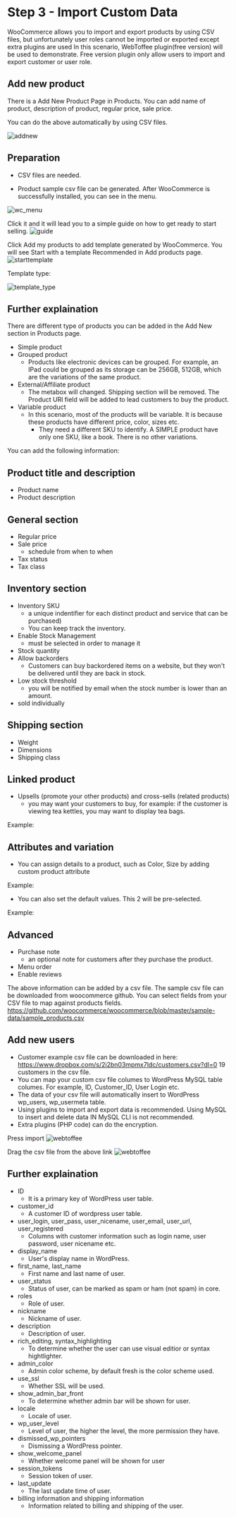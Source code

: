 # Step 3 - Import Custom Data

WooCommerce allows you to import and export products by using CSV files, but unfortunately user roles cannot be imported or exported except extra plugins are used
In this scenario, WebToffee plugin(free version) will be used to demonstrate. Free version plugin only allow users to import and export customer or user role.

## Add new product
There is a Add New Product Page in Products. You can add name of product, description of product, regular price, sale price.

You can do the above automatically by using CSV files.

![addnew](./assets/addnew_gui.png)

## Preparation
- CSV files are needed. 

- Product sample csv file can be generated. After WooCommerce is successfully installed, you can see in the menu.

![wc_menu](./assets/wc_menu.png)

Click it and it will lead you to a simple guide on how to get ready to start selling.
![guide](./assets/guide.png)

Click Add my products to add template generated by WooCommerce. You will see Start with a template Recommended in Add products page.
![starttemplate](./assets/starttemplate.png)

Template type:

![template_type](./assets/template_type.png)

## Further explaination
There are different type of products you can be added in the Add New section in Products page.
- Simple product
- Grouped product
   - Products like electronic devices can be grouped. For example, an IPad could be grouped as its storage can be 256GB, 512GB, which are the variations of the same product.
- External/Affiliate product
   - The metabox will changed. Shipping section will be removed. The Product URl field will be added to lead customers to buy the product.
- Variable product
   - In this scenario, most of the products will be variable. It is because these products have different price, color, sizes etc.
      - They need a different SKU to identify. A SIMPLE product have only one SKU, like a book. There is no other variations.

You can add the following information:

## Product title and description 
- Product name
- Product description

## General section 
- Regular price
- Sale price 
   - schedule from when to when
- Tax status
- Tax class 
## Inventory section 
- Inventory SKU 
  - a unique indentifier for each distinct product and service that can be purchased)
  - You can keep track the inventory.
- Enable Stock Management 
    - must be selected in order to manage it
- Stock quantity 
- Allow backorders 
  - Customers can buy backordered items on a website, but they won't be delivered until they are back in stock.
- Low stock threshold
  - you will be notified by email when the stock number is lower than an amount.
- sold individually 

## Shipping section 
- Weight
- Dimensions
- Shipping class

## Linked product
- Upsells (promote your other products) and cross-sells (related products)
   - you may want your customers to buy, for example: if the customer is viewing tea kettles, you may want to display tea bags.

Example:


## Attributes and variation
- You can assign details to a product, such as Color, Size by adding custom product attribute

Example:


- You can also set the default values. This 2 will be pre-selected.

Example:

## Advanced
- Purchase note 
   - an optional note for customers after they purchase the product.
- Menu order  
- Enable reviews


The above information can be added by a csv file. The sample csv file can be downloaded from woocommerce github. 
You can select fields from your CSV file to map against products fields. 
https://github.com/woocommerce/woocommerce/blob/master/sample-data/sample_products.csv

## Add new users
- Customer example csv file can be downloaded in here:
https://www.dropbox.com/s/2i2bn03mpmx7ldc/customers.csv?dl=0
19 customers in the csv file.
- You can map your custom csv file columes to WordPress MySQL table columes. For example, ID, Customer_ID, User Login etc. 
- The data of your csv file will automatically insert to WordPress wp_users, wp_usermeta table.
- Using plugins to import and export data is recommended. Using MySQL to insert and delete data IN MySQL CLI is not recommended.
- Extra plugins (PHP code) can do the encryption.

Press import
![webtoffee](./assets/webtoffeeimex.png)

Drag the csv file from the above link
![webtoffee](./assets/webtoffeedrag.png)

## Further explaination

- ID
   - It is a primary key of WordPress user table. 
- customer_id
   - A customer ID of wordpress user table. 
- user_login, user_pass, user_nicename, user_email, user_url, user_registered
   - Columns with customer information such as login name, user password, user nicename etc.
- display_name
   - User's display name in WordPress.
- first_name, last_name
   - First name and last name of user.
- user_status
   - Status of user, can be marked as spam or ham (not spam) in core.
- roles
   - Role of user.
- nickname
   - Nickname of user.
- description
   - Description of user.
- rich_editing, syntax_highlighting
   - To determine whether the user can use visual editior or syntax hightlighter.
- admin_color
   - Admin color scheme, by default fresh is the color scheme used.
- use_ssl
   - Whether SSL will be used.
- show_admin_bar_front
   - To determine whether admin bar will be shown for user.
- locale
   - Locale of user.
- wp_user_level
   - Level of user, the higher the level, the more permission they have.
- dismissed_wp_pointers
   - Dismissing a WordPress pointer.
- show_welcome_panel
   - Whether welcome panel will be shown for user
- session_tokens
   - Session token of user.
- last_update
   - The last update time of user.
- billing information and shipping information
   - Information related to billing and shipping of the user.



